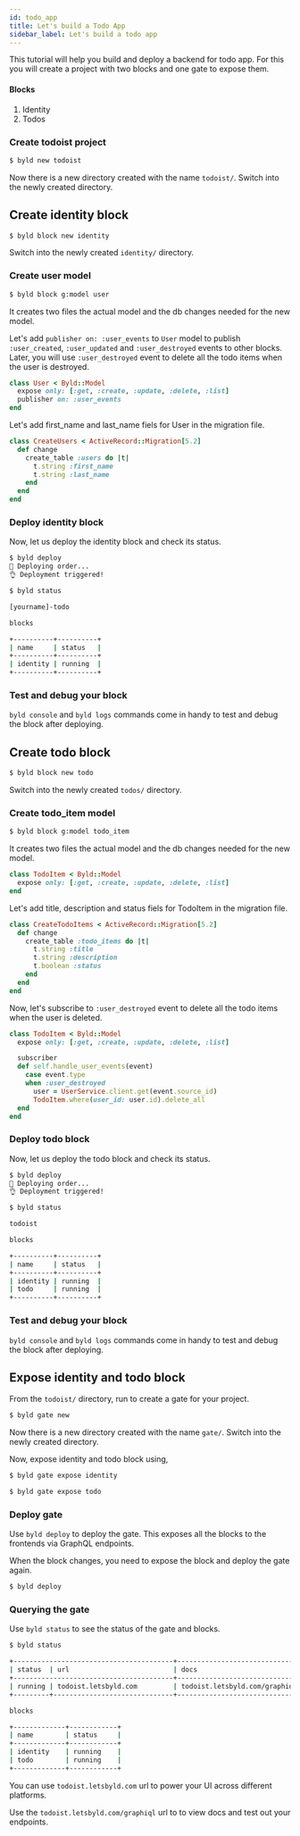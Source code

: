 ```yaml
---
id: todo_app
title: Let's build a Todo App
sidebar_label: Let's build a todo app
---
```


This tutorial will help you build and deploy a backend for todo app. For this you
will create a project with two blocks and one gate to expose them.

#### Blocks
1. Identity
2. Todos

### Create todoist project

```sh
$ byld new todoist
```

Now there is a new directory created with the name `todoist/`. Switch
into the newly created directory.

## Create identity block

```sh
$ byld block new identity
```

Switch into the newly created `identity/` directory.

### Create user model

```sh
$ byld block g:model user
```

It creates two files the actual model and the db changes needed for the new
model.

Let's add `publisher on: :user_events` to `User` model to publish
`:user_created`, `:user_updated` and `:user_destroyed` events to other blocks.
Later, you will use `:user_destroyed` event to delete all the todo items when
the user is destroyed.

```ruby
class User < Byld::Model
  expose only: [:get, :create, :update, :delete, :list]
  publisher on: :user_events
end
```

Let's add first_name  and last_name fiels for User in the migration file.

```ruby
class CreateUsers < ActiveRecord::Migration[5.2]
  def change
    create_table :users do |t|
      t.string :first_name
      t.string :last_name
    end
  end
end
```

### Deploy identity block

Now, let us deploy the identity block and check its status.

```sh
$ byld deploy
🤞 Deploying order...
👌 Deployment triggered!

$ byld status

[yourname]-todo

blocks

+----------+----------+
| name     | status   |
+----------+----------+
| identity | running  |
+----------+----------+

```

### Test and debug your block

`byld console` and `byld logs` commands come in handy to test and debug the
block after deploying.

## Create todo block

```sh
$ byld block new todo
```

Switch into the newly created `todos/` directory.

### Create todo_item model

```sh
$ byld block g:model todo_item
```

It creates two files the actual model and the db changes needed for the new
model.

```ruby
class TodoItem < Byld::Model
  expose only: [:get, :create, :update, :delete, :list]
end
```

Let's add title, description and status fiels for TodoItem in the migration
file.

```ruby
class CreateTodoItems < ActiveRecord::Migration[5.2]
  def change
    create_table :todo_items do |t|
      t.string :title
      t.string :description
      t.boolean :status
    end
  end
end
```

Now, let's subscribe to `:user_destroyed` event to delete all the todo items
when the user is deleted.

```ruby
class TodoItem < Byld::Model
  expose only: [:get, :create, :update, :delete, :list]

  subscriber
  def self.handle_user_events(event)
    case event.type
    when :user_destroyed
      user = UserService.client.get(event.source_id)
      TodoItem.where(user_id: user.id).delete_all
  end
end
```

### Deploy todo block

Now, let us deploy the todo block and check its status.

```sh
$ byld deploy
🤞 Deploying order...
👌 Deployment triggered!

$ byld status

todoist

blocks

+----------+----------+
| name     | status   |
+----------+----------+
| identity | running  |
| todo     | running  |
+----------+----------+

```

### Test and debug your block

`byld console` and `byld logs` commands come in handy to test and debug the
block after deploying.

## Expose identity and todo block

From the `todoist/` directory, run to create a gate for your project.

```sh
$ byld gate new
```

Now there is a new directory created with the name `gate/`. Switch into the
newly created directory.

Now, expose identity and todo block using,

```sh
$ byld gate expose identity
```

```sh
$ byld gate expose todo
```
### Deploy gate

Use `byld deploy` to deploy the gate. This exposes all the blocks to the
frontends via GraphQL endpoints.

When the block changes, you need to expose the block and deploy the gate again.

```sh
$ byld deploy
```

### Querying the gate

Use `byld status` to see the status of the gate and blocks.

```sh
$ byld status

+----------------------------------------+---------------------------------------+
| status  | url                          | docs                                  |
+----------------------------------------+---------------------------------------+
| running | todoist.letsbyld.com         | todoist.letsbyld.com/graphiql         |
+---------+------------------------------+---------------------------------------+

blocks

+-------------+------------+
| name        | status     |
+-------------+------------+
| identity    | running    |
| todo        | running    |
+-------------+------------+
```
You can use `todoist.letsbyld.com` url to power your UI across
different platforms.

Use the `todoist.letsbyld.com/graphiql` url to to view docs and
test out your endpoints.

